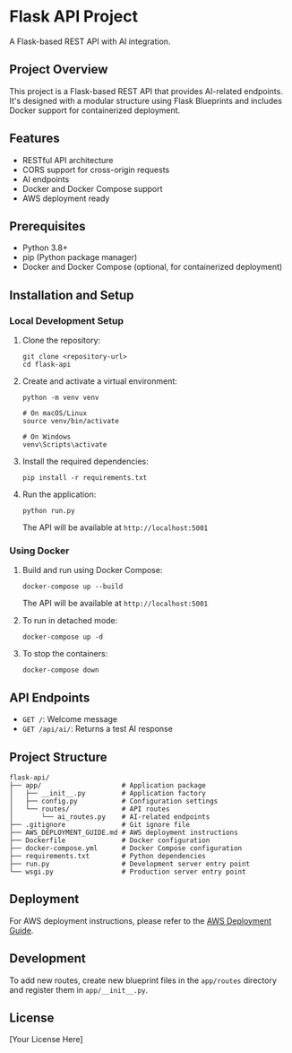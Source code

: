 # Flask API Project

A Flask-based REST API with AI integration.

## Project Overview

This project is a Flask-based REST API that provides AI-related endpoints. It's designed with a modular structure using Flask Blueprints and includes Docker support for containerized deployment.

## Features

- RESTful API architecture
- CORS support for cross-origin requests
- AI endpoints
- Docker and Docker Compose support
- AWS deployment ready

## Prerequisites

- Python 3.8+
- pip (Python package manager)
- Docker and Docker Compose (optional, for containerized deployment)

## Installation and Setup

### Local Development Setup

1. Clone the repository:
   ```
   git clone <repository-url>
   cd flask-api
   ```

2. Create and activate a virtual environment:
   ```
   python -m venv venv
   
   # On macOS/Linux
   source venv/bin/activate
   
   # On Windows
   venv\Scripts\activate
   ```

3. Install the required dependencies:
   ```
   pip install -r requirements.txt
   ```

4. Run the application:
   ```
   python run.py
   ```

   The API will be available at `http://localhost:5001`

### Using Docker

1. Build and run using Docker Compose:
   ```
   docker-compose up --build
   ```

   The API will be available at `http://localhost:5001`

2. To run in detached mode:
   ```
   docker-compose up -d
   ```

3. To stop the containers:
   ```
   docker-compose down
   ```

## API Endpoints

- `GET /`: Welcome message
- `GET /api/ai/`: Returns a test AI response

## Project Structure

```
flask-api/
├── app/                    # Application package
│   ├── __init__.py         # Application factory
│   ├── config.py           # Configuration settings
│   └── routes/             # API routes
│       └── ai_routes.py    # AI-related endpoints
├── .gitignore              # Git ignore file
├── AWS_DEPLOYMENT_GUIDE.md # AWS deployment instructions
├── Dockerfile              # Docker configuration
├── docker-compose.yml      # Docker Compose configuration
├── requirements.txt        # Python dependencies
├── run.py                  # Development server entry point
└── wsgi.py                 # Production server entry point
```

## Deployment

For AWS deployment instructions, please refer to the [AWS Deployment Guide](AWS_DEPLOYMENT_GUIDE.md).

## Development

To add new routes, create new blueprint files in the `app/routes` directory and register them in `app/__init__.py`.

## License

[Your License Here]
